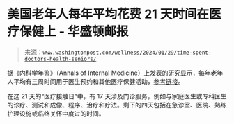 <!--yml

category: 未分类

date: 2024-05-27 15:22:04

-->

# 美国老年人每年平均花费 21 天时间在医疗保健上 - 华盛顿邮报

> 来源：[`www.washingtonpost.com/wellness/2024/01/29/time-spent-doctors-health-seniors/`](https://www.washingtonpost.com/wellness/2024/01/29/time-spent-doctors-health-seniors/)

据《内科学年鉴》（Annals of Internal Medicine）上发表的研究显示，每年老年人平均有三周时间用于医生预约和其他医疗保健活动，[参考链接](https://www.acpjournals.org/doi/10.7326/M23-2331)。

在这 21 天的“医疗接触日”中，有 17 天涉及门诊服务，例如与家庭医生或专科医生的诊疗、测试和成像、程序、治疗和疗法。剩下的四天包括在急诊室、医院、熟练护理设施或临终关怀中度过的时间。
